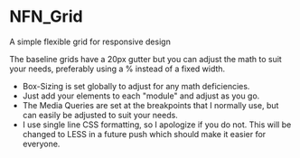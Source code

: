 NFN_Grid
========

A simple flexible grid for responsive design

 The baseline grids have a 20px gutter but you can adjust the math to suit your needs, preferably using a % instead of a fixed width.
 - Box-Sizing is set globally to adjust for any math deficiencies.
 - Just add your elements to each "module" and adjust as you go.
 - The Media Queries are set at the breakpoints that I normally use, but can easily be adjusted to suit your needs.
 - I use single line CSS formatting, so I apologize if you do not.  This will be changed to LESS in a future push which should make it easier for everyone.